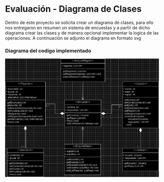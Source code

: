 # Evaluación  - Diagrama de Clases

Dentro de este proyecto se solicita crear un diagrama de clases, para ello nos entregaron en resumen un sistema de encuestas y a partir de dicho diagrama crear las clases y de manera opcional implementar la logica de las operaciones. 
A continuación se adjunto el diagrama en formato svg


### Diagrama del codigo implementado

![App Screenshot](./MD/evadiagramclass.jpg)